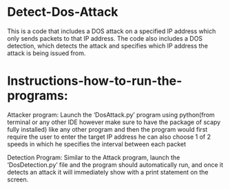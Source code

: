 # Detect-Dos-Attack
This is a code that includes a DOS attack on a specified IP address which only sends packets to that IP address. 
The code also includes a DOS detection, which detects the attack and specifies which IP address the attack is being issued from.

# Instructions-how-to-run-the-programs:
Attacker program: Launch the ‘DosAttack.py’ program using python(from terminal or any other IDE however make sure to have the package of scapy fully installed) like any other program and then the program would first require the user to enter the target IP address he can also choose 1 of 2 speeds in which he specifies the interval between each packet 

Detection Program: Similar to the Attack program, launch the ‘DosDetection.py’ file and the program should automatically run, and once it detects an attack it will immediately show with a print statement on the screen.
